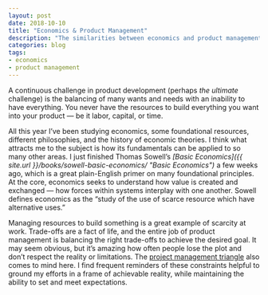 ```yaml
---
layout: post
date: 2018-10-10
title: "Economics & Product Management"
description: "The similarities between economics and product management. It's all about trade-offs."
categories: blog
tags:
- economics
- product management
---
```


A continuous challenge in product development (perhaps _the ultimate_ challenge) is the balancing of many wants and needs with an inability to have everything. You never have the resources to build everything you want into your product — be it labor, capital, or time.

All this year I’ve been studying economics, some foundational resources, different philosophies, and the history of economic theories. I think what attracts me to the subject is how its fundamentals can be applied to so many other areas. I just finished Thomas Sowell’s _[Basic Economics]({{ site.url }}/books/sowell-basic-economics/ "Basic Economics")_ a few weeks ago, which is a great plain-English primer on many foundational principles. At the core, economics seeks to understand how value is created and exchanged — how forces within systems interplay with one another. Sowell defines economics as the “study of the use of scarce resource which have alternative uses.”

Managing resources to build something is a great example of scarcity at work. Trade-offs are a fact of life, and the entire job of product management is balancing the right trade-offs to achieve the desired goal. It may seem obvious, but it’s amazing how often people lose the plot and don’t respect the reality or limitations. The [project management triangle](https://en.wikipedia.org/wiki/Project_management_triangle "Project management triangle") also comes to mind here. I find frequent reminders of these constraints helpful to ground my efforts in a frame of achievable reality, while maintaining the ability to set and meet expectations.
